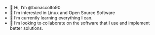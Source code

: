 - 👋 Hi, I’m @bonaccolto90
- 👀 I’m interested in Linux and Open Source Software
- 🌱 I’m currently learning everything I can.
- 💞️ I’m looking to collaborate on the software that I use and implement better solutions.

<!---
bonaccolto90/bonaccolto90 is a ✨ special ✨ repository because its `README.md` (this file) appears on your GitHub profile.
You can click the Preview link to take a look at your changes.
--->
